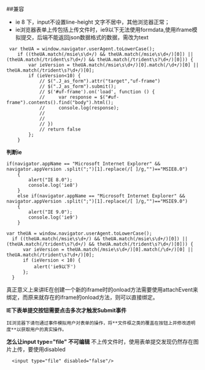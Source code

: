 ##兼容
* ie 8 下，input不设置line-height 文字不居中，其他浏览器正常；
* ie浏览器表单上传包括上传文件时，ie9以下无法使用formdata,使用iframe模拟提交，后端不能返回json数据格式的数据，需改为text
```
 var theUA = window.navigator.userAgent.toLowerCase();
    if ((theUA.match(/msie\s\d+/) && theUA.match(/msie\s\d+/)[0]) || (theUA.match(/trident\s?\d+/) && theUA.match(/trident\s?\d+/)[0])) {
        var ieVersion = theUA.match(/msie\s\d+/)[0].match(/\d+/)[0] || theUA.match(/trident\s?\d+/)[0];
        if (ieVersion<10) {
            // $(".J_as_form").attr("target","uf-frame")
            // $(".J_as_form").submit();
            // $('#uf-frame').on('load', function () {
            //     var response = $("#uf-frame").contents().find("body").html();
            //     console.log(response);
            //
            //
            // })
            // return false
        };
    }
```
**判断ie**
```
if(navigator.appName == "Microsoft Internet Explorer" && navigator.appVersion .split(";")[1].replace(/[ ]/g,"")=="MSIE8.0")
    {
        alert("IE 8.0");
        console.log('ie8')
    }
    else if(navigator.appName == "Microsoft Internet Explorer" && navigator.appVersion .split(";")[1].replace(/[ ]/g,"")=="MSIE9.0")
    {
        alert("IE 9.0");
        console.log('ie9')
    }

```

```
var theUA = window.navigator.userAgent.toLowerCase();
  if ((theUA.match(/msie\s\d+/) && theUA.match(/msie\s\d+/)[0]) || (theUA.match(/trident\s?\d+/) && theUA.match(/trident\s?\d+/)[0])) {
      var ieVersion = theUA.match(/msie\s\d+/)[0].match(/\d+/)[0] || theUA.match(/trident\s?\d+/)[0];
      if (ieVersion < 10) {
          alert('ie9以下')
      };
  }
```
真正意义上来讲IE在创建一个新的iframe时的onload方法需要使用attachEvent来绑定，而原来就存在的iframe的onload方法，则可以直接绑定。


**IE下表单提交按钮需要点击多次才触发Submit事件**
```
IE浏览器下请勿通过事件模拟用户对表单的操作，将**文件框之类的覆盖在按钮上并修改透明度**以获取用户的真实操作。
```

**怎么让input type="file" 不可编辑**
不上传文件时，使用表单提交发现仍然存在图片上传，要使用disabled

```
  <input type="file" disabled="false"/>
```